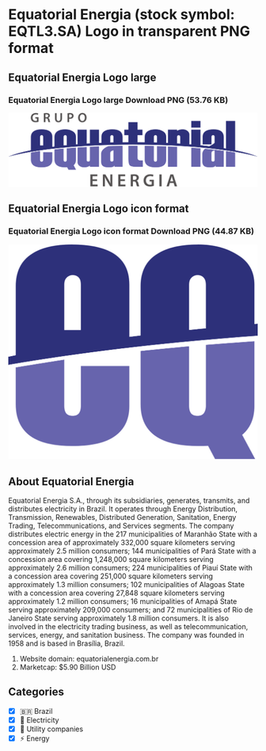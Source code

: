# Equatorial Energia (stock symbol: EQTL3.SA) Logo in transparent PNG format

## Equatorial Energia Logo large

### Equatorial Energia Logo large Download PNG (53.76 KB)

![Equatorial Energia Logo large Download PNG (53.76 KB)](/img/orig/EQTL3.SA_BIG-cf485761.png)

## Equatorial Energia Logo icon format

### Equatorial Energia Logo icon format Download PNG (44.87 KB)

![Equatorial Energia Logo icon format Download PNG (44.87 KB)](/img/orig/EQTL3.SA-63cf31f2.png)

## About Equatorial Energia

Equatorial Energia S.A., through its subsidiaries, generates, transmits, and distributes electricity in Brazil. It operates through Energy Distribution, Transmission, Renewables, Distributed Generation, Sanitation, Energy Trading, Telecommunications, and Services segments. The company distributes electric energy in the 217 municipalities of Maranhão State with a concession area of approximately 332,000 square kilometers serving approximately 2.5 million consumers; 144 municipalities of Pará State with a concession area covering 1,248,000 square kilometers serving approximately 2.6 million consumers; 224 municipalities of Piauí State with a concession area covering 251,000 square kilometers serving approximately 1.3 million consumers; 102 municipalities of Alagoas State with a concession area covering 27,848 square kilometers serving approximately 1.2 million consumers; 16 municipalities of Amapá State serving approximately 209,000 consumers; and 72 municipalities of Rio de Janeiro State serving approximately 1.8 million consumers. It is also involved in the electricity trading business, as well as telecommunication, services, energy, and sanitation business. The company was founded in 1958 and is based in Brasília, Brazil.

1. Website domain: equatorialenergia.com.br
2. Marketcap: $5.90 Billion USD


## Categories
- [x] 🇧🇷 Brazil
- [x] 🔋 Electricity
- [x] 🚰 Utility companies
- [x] ⚡ Energy
